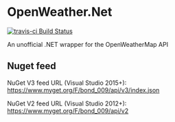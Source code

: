 # OpenWeather.Net
[![travis-ci Build Status](https://api.travis-ci.org/Bond-009/OpenWeather.Net.svg?branch=master)](https://travis-ci.org/Bond-009/OpenWeather.Net)

An unofficial .NET wrapper for the OpenWeatherMap API
## Nuget feed
NuGet V3 feed URL (Visual Studio 2015+): https://www.myget.org/F/bond_009/api/v3/index.json

NuGet V2 feed URL (Visual Studio 2012+): https://www.myget.org/F/bond_009/api/v2
